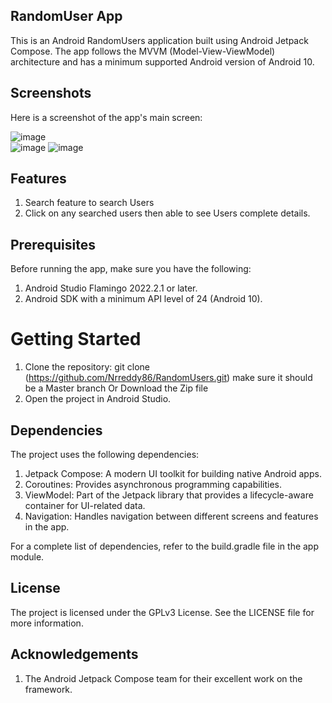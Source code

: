 ## RandomUser App

This is an Android RandomUsers application built using Android Jetpack Compose. The app follows the MVVM (Model-View-ViewModel) architecture and has a minimum supported Android version of Android 10.

## Screenshots

Here is a screenshot of the app's main screen:

![image](https://github.com/Nrreddy86/RandomUsers/blob/main/images/Screenshot_20250108_233636.png)  
![image](https://github.com/Nrreddy86/RandomUsers/blob/main/images/Screenshot_20250108_183153.png) 
![image](https://github.com/Nrreddy86/RandomUsers/blob/main/images/Screenshot_20250108_183143.png)


## Features
1) Search feature to search Users
2) Click on any searched users then able to see Users complete details.

## Prerequisites
Before running the app, make sure you have the following:

1) Android Studio Flamingo 2022.2.1 or later.
2) Android SDK with a minimum API level of 24 (Android 10).


# Getting Started
1) Clone the repository: git clone (https://github.com/Nrreddy86/RandomUsers.git) make sure it should be a Master branch Or Download the Zip file
2) Open the project in Android Studio.


## Dependencies
The project uses the following dependencies:

1) Jetpack Compose: A modern UI toolkit for building native Android apps.
2) Coroutines: Provides asynchronous programming capabilities.
3) ViewModel: Part of the Jetpack library that provides a lifecycle-aware container for UI-related data.
4) Navigation: Handles navigation between different screens and features in the app.

For a complete list of dependencies, refer to the build.gradle file in the app module.

## License
The project is licensed under the GPLv3 License. See the LICENSE file for more information.

## Acknowledgements
1) The Android Jetpack Compose team for their excellent work on the framework.

